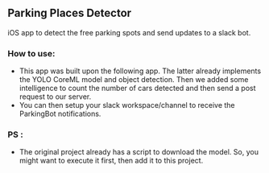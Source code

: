 ## Parking Places Detector

iOS app to detect the free parking spots and send updates to a slack bot.

### How to use:
- This app was built upon the following app. The latter already implements the YOLO CoreML model and object detection. 
Then we added some intelligence to count the number of cars detected and then send a post request to our server.
- You can then setup your slack workspace/channel to receive the ParkingBot notifications.


### PS :
- The original project already has a script to download the model. So, you might want to execute it first, then add it to this project.
